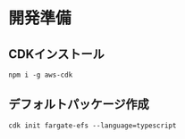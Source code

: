 # 開発準備
## CDKインストール
```
npm i -g aws-cdk
```

## デフォルトパッケージ作成

```
cdk init fargate-efs --language=typescript
```